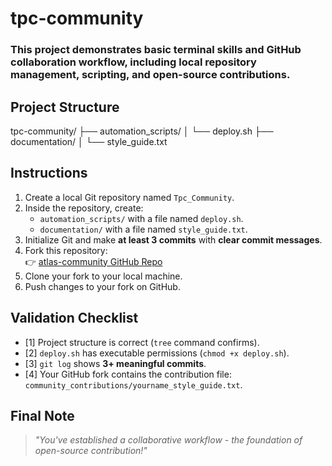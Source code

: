 # tpc-community
### This project demonstrates basic terminal skills and GitHub collaboration workflow, including local repository management, scripting, and open-source contributions.

## Project Structure
tpc-community/
├── automation_scripts/
│ └── deploy.sh
├── documentation/
│ └── style_guide.txt


##  Instructions

1. Create a local Git repository named `Tpc_Community`.
2. Inside the repository, create:
   - `automation_scripts/` with a file named `deploy.sh`.
   - `documentation/` with a file named `style_guide.txt`.
3. Initialize Git and make **at least 3 commits** with **clear commit messages**.
4. Fork this repository:  
   👉 [atlas-community GitHub Repo](https://github.com/londeka-z/tpc-community)
5. Clone your fork to your local machine.
6. Push changes to your fork on GitHub.

##  Validation Checklist

- [1] Project structure is correct (`tree` command confirms).
- [2] `deploy.sh` has executable permissions (`chmod +x deploy.sh`).
- [3] `git log` shows **3+ meaningful commits**.
- [4] Your GitHub fork contains the contribution file:
  `community_contributions/yourname_style_guide.txt`.

##  Final Note

> _"You've established a collaborative workflow - the foundation of open-source contribution!"_

